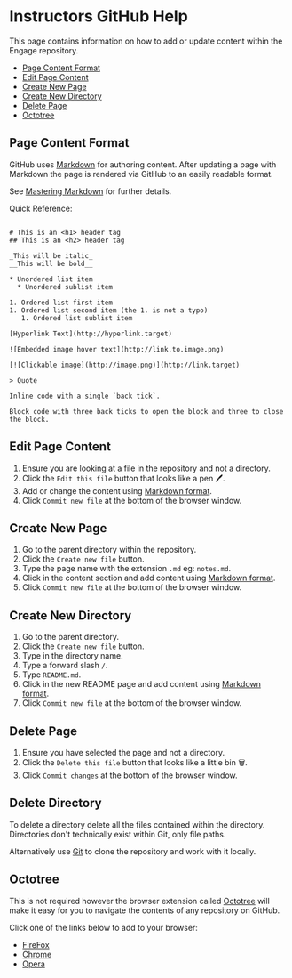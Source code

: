 # Instructors GitHub Help

This page contains information on how to add or update content within the Engage repository.

* [Page Content Format](#page-content-format)
* [Edit Page Content](#edit-page-content)
* [Create New Page](#create-new-page)
* [Create New Directory](#create-new-directory)
* [Delete Page](#delete-page)
* [Octotree](#octotree)

## Page Content Format

GitHub uses [Markdown](https://en.wikipedia.org/wiki/Markdown) for authoring content. After updating a page with Markdown the page is rendered via GitHub to an easily readable format.

See [Mastering Markdown](https://guides.github.com/features/mastering-markdown/) for further details.

Quick Reference:

```

# This is an <h1> header tag
## This is an <h2> header tag

_This will be italic_
__This will be bold__

* Unordered list item
  * Unordered sublist item

1. Ordered list first item
1. Ordered list second item (the 1. is not a typo)
   1. Ordered list sublist item

[Hyperlink Text](http://hyperlink.target)

![Embedded image hover text](http://link.to.image.png)

[![Clickable image](http://image.png)](http://link.target)

> Quote

Inline code with a single `back tick`.

Block code with three back ticks to open the block and three to close the block.

```

## Edit Page Content

1. Ensure you are looking at a file in the repository and not a directory.
1. Click the `Edit this file` button that looks like a pen 🖊️.
1. Add or change the content using [Markdown format](https://guides.github.com/features/mastering-markdown/).
1. Click `Commit new file` at the bottom of the browser window.

## Create New Page

1. Go to the parent directory within the repository.
1. Click the `Create new file` button.
1. Type the page name with the extension `.md` eg: `notes.md`.
1. Click in the content section and add content using [Markdown format](https://guides.github.com/features/mastering-markdown/).
1. Click `Commit new file` at the bottom of the browser window.

## Create New Directory

1. Go to the parent directory.
1. Click the `Create new file` button.
1. Type in the directory name.
1. Type a forward slash `/`.
1. Type `README.md`.
1. Click in the new README page and add content using [Markdown format](https://guides.github.com/features/mastering-markdown/).
1. Click `Commit new file` at the bottom of the browser window.

## Delete Page

1. Ensure you have selected the page and not a directory.
1. Click the `Delete this file` button that looks like a little bin 🗑️.
1. Click `Commit changes` at the bottom of the browser window.

## Delete Directory

To delete a directory delete all the files contained within the directory. Directories don't technically exist within Git, only file paths.

Alternatively use [Git](https://git-scm.com/) to clone the repository and work with it locally.

## Octotree

This is not required however the browser extension called [Octotree](https://github.com/buunguyen/octotree) will make it easy for you to navigate the contents of any repository on GitHub.

Click one of the links below to add to your browser:

* [FireFox](https://addons.mozilla.org/en-US/firefox/addon/octotree/)
* [Chrome](https://chrome.google.com/webstore/detail/octotree/bkhaagjahfmjljalopjnoealnfndnagc)
* [Opera](https://addons.opera.com/en/extensions/details/octotree/)


